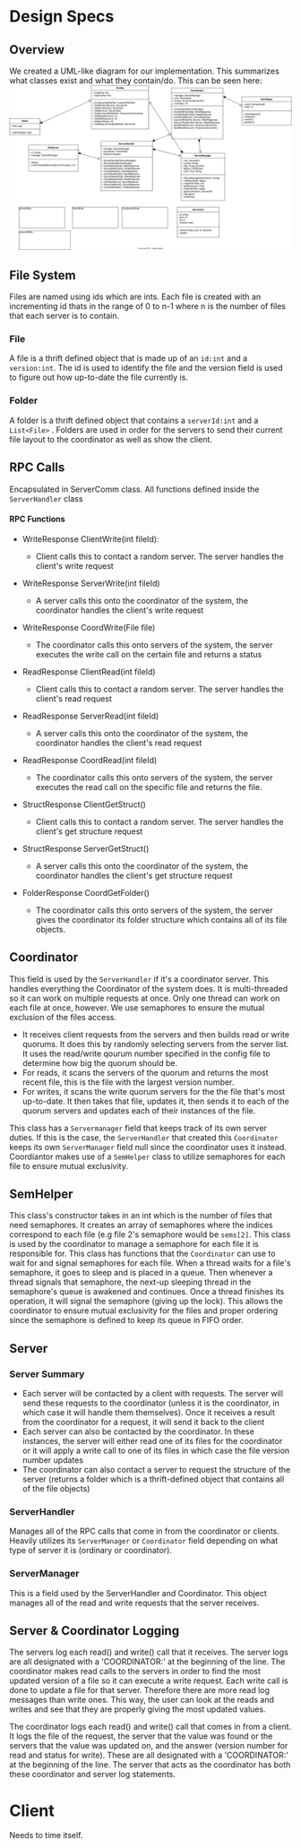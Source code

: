 # Design Specs
## Overview
We created a UML-like diagram for our implementation. This summarizes what classes exist and what they contain/do. This can be seen here: 
<img src="./pa3-svg-drawio.svg">

## File System

Files are named using ids which are ints. Each file is created with an incrementing id thats in the range of 0 to n-1 where n is the number of files that each server is to contain.

### File
A file is a thrift defined object that is made up of an `id:int` and a `version:int`. The id is used to identify the file and the version field is used to figure out how up-to-date the file currently is.
### Folder
A folder is a thrift defined object that contains a `serverId:int` and a `List<File>` . Folders are used in order for the servers to send their current file layout to the coordinator as well as show the client.

## RPC Calls
Encapsulated in ServerComm class.
All functions defined inside the `ServerHandler` class
#### RPC Functions 
* WriteResponse  ClientWrite(int  fileId): 
	* Client calls this to  contact a random server. The server handles the client's write request

* WriteResponse  ServerWrite(int  fileId)
	* A server calls this onto the coordinator of the system, the coordinator handles the client's write request

* WriteResponse  CoordWrite(File  file)
	* The coordinator calls this onto servers of the system, the server executes the write call on the certain file and returns a status

* ReadResponse  ClientRead(int  fileId)
	* Client calls this to contact a random server. The server handles the client's read request

* ReadResponse  ServerRead(int  fileId)
	* A server calls this onto the coordinator of the system, the coordinator handles the client's read request

* ReadResponse  CoordRead(int  fileId)
	* The coordinator calls this onto servers of the system, the server executes the read call on the specific file and returns the file.

* StructResponse  ClientGetStruct()
	*  Client calls this to contact a random server. The server handles the client's get structure request

* StructResponse  ServerGetStruct()
	* A server calls this onto the coordinator of the system, the coordinator handles the client's get structure request

* FolderResponse  CoordGetFolder()
	* The coordinator calls this onto servers of the system, the server gives the coordinator its folder structure which contains all of its file objects.

## Coordinator
This field is used by the `ServerHandler` if it's a coordinator server. This handles everything the Coordinator of the system does. It is multi-threaded so it can work on multiple requests at once. Only one thread can work on each file at once, however. We use semaphores to ensure the mutual exclusion of the files access.
* It receives client requests from the servers and then builds read or write quorums. It does this by randomly selecting servers from the server list. It uses the read/write qourum number specified in the config file to determine how big the quorum should be.
* For reads, it scans the servers of the quorum and returns the most recent file, this is the file with the largest version number.
* For writes, it scans the write quorum servers for the the file that's most up-to-date. It then takes that file, updates it, then sends it to each of the quorum servers and updates each of their instances of the file. 

This class has a `Servermanager` field that keeps track of its own server duties. If this is the case, the `ServerHandler` that created this `Coordinator` keeps its own `ServerManager` field null since the coordinator uses it instead. Coordiantor makes use of a `SemHelper` class to utilize semaphores for each file to ensure mutual exclusivity. 

## SemHelper
This class's constructor takes in an int which is the number of files that need semaphores. It creates an array of semaphores where the indices correspond to each file (e.g file 2's semaphore would be `sems[2]`. This class is used by the coordinator to manage a semaphore for each file it is responsible for. This class has functions that the `Coordinator` can use to wait for and signal semaphores for each file. When a thread waits for a file's semaphore, it goes to sleep and is placed in a queue. Then whenever a thread signals that semaphore, the next-up sleeping thread in the semaphore's queue is awakened and continues. Once a thread finishes its operation, it will signal the semaphore (giving up the lock). This allows the coordinator to ensure mutual exclusivity for the files and proper ordering since the semaphore is defined to keep its queue in FIFO order.

## Server
### Server Summary
* Each server will be contacted by a client with requests. The server will send these requests to the coordinator (unless it is the coordinator, in which case it will handle them themselves). Once it receives a result from the coordinator for a request, it will send it back to the client
* Each server can also be contacted by the coordinator. In these instances, the server will either read one of its files for the coordinator or it will apply a write call to one of its files in which case the file version number updates
* The coordinator can also contact a server to request the structure of the server (returns a folder which is a  thrift-defined object that contains all of the file objects)


### ServerHandler
Manages all of the RPC calls that come in from the coordinator or clients. Heavily utilizes its `ServerManager` or `Coordinator` field depending on what type of server it is (ordinary or coordinator).

### ServerManager
This is a field used by the ServerHandler and Coordinator. This object manages all of the read and write requests that the server receives. 

## Server & Coordinator Logging

The servers log each read() and write() call that it receives. The server logs are all designated with a 'COORDINATOR:' at the beginning of the line. The coordinator makes read calls to the servers in order to find the most updated version of a file so it can execute a write request. Each write call is done to update a file for that server. Therefore there are more read log messages than write ones. This way, the user can look at the reads and writes and see that they are properly giving the most updated values.

The coordinator logs each read() and write() call that comes in from a client. It logs the file of the request, the server that the value was found or the servers that the value was updated on, and the answer (version number for read and status for write). These are all designated with a 'COORDINATOR:' at the beginning of the line. The server that acts as the coordinator has both these coordinator and server log statements.

# Client
Needs to time itself.


